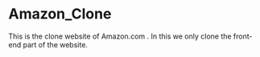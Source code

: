 # Amazon_Clone
This is the clone website of Amazon.com . In this we only clone the front-end part of the website.
